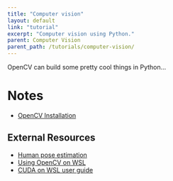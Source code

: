 ```yaml
---
title: "Computer vision"
layout: default
link: "tutorial"
excerpt: "Computer vision using Python."
parent: Computer Vision
parent_path: /tutorials/computer-vision/
---
```

OpenCV can build some pretty cool things in Python...

# Notes
* [OpenCV Installation](https://docs.opencv.org/master/d2/de6/tutorial_py_setup_in_ubuntu.html)

## **External Resources**
* [Human pose estimation](https://learnopencv.com/deep-learning-based-human-pose-estimation-using-opencv-cpp-python/)
* [Using OpenCV on WSL](https://dev.to/naruaika/using-opencv-on-windows-subsystem-for-linux-1ako)
* [CUDA on WSL user guide](https://docs.nvidia.com/cuda/wsl-user-guide/index.html)